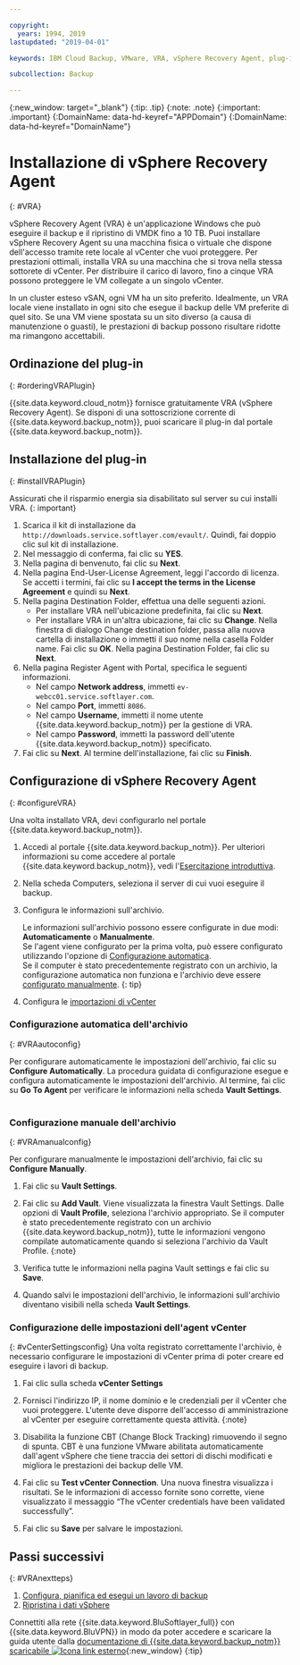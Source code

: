 ```yaml
---

copyright:
  years: 1994, 2019
lastupdated: "2019-04-01"

keywords: IBM Cloud Backup, VMware, VRA, vSphere Recovery Agent, plug-in, plugin, EVault, Carbonite, vSphere

subcollection: Backup

---
```

{:new_window: target="_blank"}
{:tip: .tip}
{:note: .note}
{:important: .important}
{:DomainName: data-hd-keyref="APPDomain"}
{:DomainName: data-hd-keyref="DomainName"}

# Installazione di vSphere Recovery Agent
{: #VRA}

vSphere Recovery Agent (VRA) è un'applicazione Windows che può eseguire il backup e il ripristino di VMDK fino a 10 TB. Puoi installare vSphere Recovery Agent su una macchina fisica o virtuale che dispone dell'accesso tramite rete locale al vCenter che vuoi proteggere. Per prestazioni ottimali, installa VRA su una macchina che si trova nella stessa sottorete di vCenter. Per distribuire il carico di lavoro, fino a cinque VRA possono proteggere le VM collegate a un singolo vCenter.

In un cluster esteso vSAN, ogni VM ha un sito preferito. Idealmente, un VRA locale viene installato in ogni sito che esegue il backup delle VM preferite di quel sito. Se una VM viene spostata su un sito diverso (a causa di manutenzione o guasti), le prestazioni di backup possono risultare ridotte ma rimangono accettabili.


## Ordinazione del plug-in
{: #orderingVRAPlugin}

{{site.data.keyword.cloud_notm}} fornisce gratuitamente VRA (vSphere Recovery Agent). Se disponi di una sottoscrizione corrente di {{site.data.keyword.backup_notm}}, puoi scaricare il plug-in dal portale {{site.data.keyword.backup_notm}}.

## Installazione del plug-in
{: #installVRAPlugin}

Assicurati che il risparmio energia sia disabilitato sul server su cui installi VRA.
{: important}

1. Scarica il kit di installazione da `http://downloads.service.softlayer.com/evault/`. Quindi, fai doppio clic sul kit di installazione.
2. Nel messaggio di conferma, fai clic su **YES**.
3. Nella pagina di benvenuto, fai clic su **Next**.
4. Nella pagina End-User-License Agreement, leggi l'accordo di licenza. Se accetti i termini, fai clic su **I accept the terms in the License Agreement** e quindi su **Next**.
5. Nella pagina Destination Folder, effettua una delle seguenti azioni.
   * Per installare VRA nell'ubicazione predefinita, fai clic su **Next**.
   * Per installare VRA in un'altra ubicazione, fai clic su **Change**. Nella finestra di dialogo Change destination folder, passa alla nuova cartella di installazione o immetti il suo nome nella casella Folder name. Fai clic su **OK**. Nella pagina Destination Folder, fai clic su **Next**.
6. Nella pagina Register Agent with Portal, specifica le seguenti informazioni.
   * Nel campo **Network address**, immetti `ev-webcc01.service.softlayer.com`.
   * Nel campo **Port**, immetti `8086`.
   * Nel campo **Username**, immetti il nome utente {{site.data.keyword.backup_notm}} per la gestione di VRA.
   * Nel campo **Password**, immetti la password dell'utente {{site.data.keyword.backup_notm}} specificato.
7.	Fai clic su **Next**. Al termine dell'installazione, fai clic su **Finish**.

## Configurazione di vSphere Recovery Agent
{: #configureVRA}

Una volta installato VRA, devi configurarlo nel portale {{site.data.keyword.backup_notm}}.

1. Accedi al portale {{site.data.keyword.backup_notm}}. Per ulteriori informazioni su come accedere al portale {{site.data.keyword.backup_notm}}, vedi l'[Esercitazione introduttiva](/docs/infrastructure/Backup?topic=Backup-getting-started#accessingWebCC).
2. Nella scheda Computers, seleziona il server di cui vuoi eseguire il backup.
3. Configura le informazioni sull'archivio.

   Le informazioni sull'archivio possono essere configurate in due modi: **Automaticamente** o **Manualmente**.<br/>Se l'agent viene configurato per la prima volta, può essere configurato utilizzando l'opzione di [Configurazione automatica](#VRAautoconfig).<br/>Se il computer è stato precedentemente registrato con un archivio, la configurazione automatica non funziona e l'archivio deve essere [configurato manualmente](#VRAmanualconfig).
   {: tip}

4. Configura le [importazioni di vCenter](#vCenterSettingsconfig)   

### Configurazione automatica dell'archivio
{: #VRAautoconfig}

Per configurare automaticamente le impostazioni dell'archivio, fai clic su **Configure Automatically**. La procedura guidata di configurazione esegue e configura automaticamente le impostazioni dell'archivio. Al termine, fai clic su **Go To Agent** per verificare le informazioni nella scheda **Vault Settings**.
 

### Configurazione manuale dell'archivio
{: #VRAmanualconfig}

Per configurare manualmente le impostazioni dell'archivio, fai clic su **Configure Manually**.   
1. Fai clic su **Vault Settings**.
2. Fai clic su **Add Vault**. Viene visualizzata la finestra Vault Settings. Dalle opzioni di **Vault Profile**, seleziona l'archivio appropriato.
   Se il computer è stato precedentemente registrato con un archivio {{site.data.keyword.backup_notm}}, tutte le informazioni vengono compilate automaticamente quando si seleziona l'archivio da Vault Profile.
   {:note}

3. Verifica tutte le informazioni nella pagina Vault settings e fai clic su **Save**.
4. Quando salvi le impostazioni dell'archivio, le informazioni sull'archivio diventano visibili nella scheda **Vault Settings**.


### Configurazione delle impostazioni dell'agent vCenter
{: #vCenterSettingsconfig}
Una volta registrato correttamente l'archivio, è necessario configurare le impostazioni di vCenter prima di poter creare ed eseguire i lavori di backup.

1. Fai clic sulla scheda **vCenter Settings**
2. Fornisci l'indirizzo IP, il nome dominio e le credenziali per il vCenter che vuoi proteggere.
   L'utente deve disporre dell'accesso di amministrazione al vCenter per eseguire correttamente questa attività.
   {:note}

3. Disabilita la funzione CBT (Change Block Tracking) rimuovendo il segno di spunta. CBT è una funzione VMware abilitata automaticamente dall'agent vSphere che tiene traccia dei settori di dischi modificati e migliora le prestazioni dei backup delle VM.
4. Fai clic su **Test vCenter Connection**. Una nuova finestra visualizza i risultati. Se le informazioni di accesso fornite sono corrette, viene visualizzato il messaggio “The vCenter credentials have been validated successfully”.
5. Fai clic su **Save** per salvare le impostazioni.

## Passi successivi
{: #VRAnextteps}
1. [Configura, pianifica ed esegui un lavoro di backup](/docs/infrastructure/Backup?topic=Backup-ConfigureVRA)
2. [Ripristina i dati vSphere](/docs/infrastructure/Backup?topic=Backup-VRARestore#VRARestore)

Connettiti alla rete {{site.data.keyword.BluSoftlayer_full}} con {{site.data.keyword.BluVPN}} in modo da poter accedere e scaricare la guida utente dalla [documentazione di {{site.data.keyword.backup_notm}} scaricabile ![Icona link esterno](../../icons/launch-glyph.svg "Icona link esterno")](http://downloads.service.softlayer.com/evault/Documentation/){:new_window}
{:tip}
